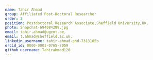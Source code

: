 ```yaml
---
name: Tahir Ahmad 
group: Affiliated Post-Doctoral Researcher
order: 2
position: Postdoctoral Research Associate,Sheffield University,UK.
photo: Snapchat-694084289.jpg
email: tahir.ahmad@ugent.be,
email: t.ahmad@sheffield.ac.uk,
linkedin_username: tahir-ahmad-phd-7313185b
orcid_id: 0000-0003-0765-7059
github_username: Tahirahmad120
---
```

